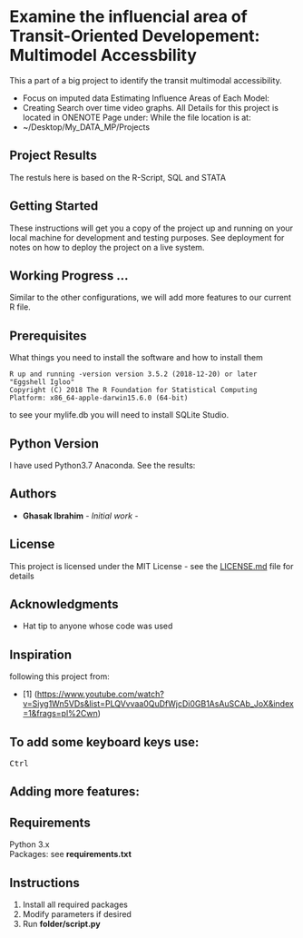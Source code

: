 # Examine the influencial area of Transit-Oriented Developement: Multimodel Accessbility
This a part of a big project to identify the transit multimodal accessibility.
* Focus on imputed data
Estimating Influence Areas of Each Model:
* Creating Search over time video graphs.
All Details for this project is located in ONENOTE Page under:
While the file location is at:
* ~/Desktop/My_DATA_MP/Projects


## Project Results
The restuls here is based on the R-Script, SQL and STATA
![]()

## Getting Started
These instructions will get you a copy of the project up and running on your local machine for development and testing purposes. See deployment for notes on how to deploy the project on a live system.


## Working Progress ...
Similar to the other configurations, we will add more features to our current R file.


## Prerequisites
What things you need to install the software and how to install them

```
R up and running -version version 3.5.2 (2018-12-20) or later "Eggshell Igloo"
Copyright (C) 2018 The R Foundation for Statistical Computing
Platform: x86_64-apple-darwin15.6.0 (64-bit)
```
to see your mylife.db you will need to install SQLite Studio.
## Python Version

I have used Python3.7 Anaconda.
See the results:
![]()
## Authors

* **Ghasak Ibrahim** - *Initial work* -

## License
This project is licensed under the MIT License - see the [LICENSE.md](LICENSE.md) file for details
## Acknowledgments
* Hat tip to anyone whose code was used

## Inspiration
following this project from:
* [1] (https://www.youtube.com/watch?v=Siyg1Wn5VDs&list=PLQVvvaa0QuDfWjcDi0GB1AsAuSCAb_JoX&index=1&frags=pl%2Cwn)

## To add some keyboard keys use:
<kbd>Ctrl</kbd>
## Adding more features:
## Requirements
Python 3.x <br />
Packages: see **requirements.txt** <br />
## Instructions
1. Install all required packages
2. Modify parameters if desired
3. Run **folder/script.py**
